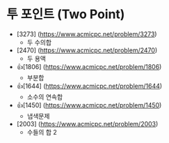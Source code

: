 투 포인트 (Two Point)
==========================================================================================
* [3273] (https://www.acmicpc.net/problem/3273)
  * 두 수의합
* [2470] (https://www.acmicpc.net/problem/2470)
  * 두 용액
* 👍[1806] (https://www.acmicpc.net/problem/1806)
  * 부분합
* 👍[1644] (https://www.acmicpc.net/problem/1644)
  * 소수의 연속합
* 👍[1450] (https://www.acmicpc.net/problem/1450)
  * 냅색문제
* [2003] (https://www.acmicpc.net/problem/2003)
  * 수들의 합 2